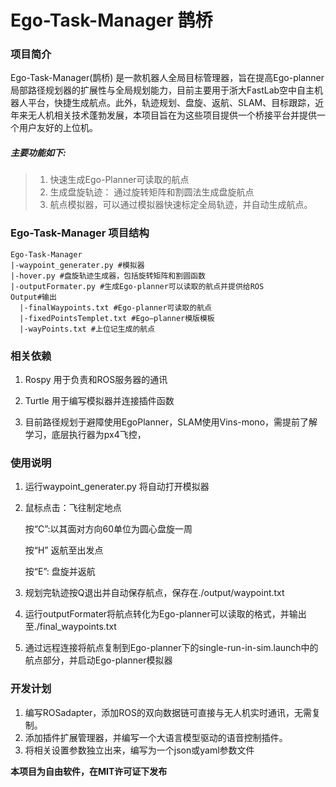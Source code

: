 # Ego-Task-Manager 鹊桥

### 项目简介

Ego-Task-Manager(鹊桥) 是一款机器人全局目标管理器，旨在提高Ego-planner局部路径规划器的扩展性与全局规划能力，目前主要用于浙大FastLab空中自主机器人平台，快捷生成航点。此外，轨迹规划、盘旋、返航、SLAM、目标跟踪，近年来无人机相关技术蓬勃发展，本项目旨在为这些项目提供一个桥接平台并提供一个用户友好的上位机。

##### 主要功能如下:

> 1. 快速生成Ego-Planner可读取的航点
> 2. 生成盘旋轨迹： 通过旋转矩阵和割圆法生成盘旋航点
> 3. 航点模拟器，可以通过模拟器快速标定全局轨迹，并自动生成航点。

### Ego-Task-Manager 项目结构

```
Ego-Task-Manager 
|-waypoint_generater.py #模拟器
|-hover.py #盘旋轨迹生成器，包括旋转矩阵和割圆函数
|-outputFormater.py #生成Ego-planner可以读取的航点并提供给ROS
Output#输出
  |-finalWaypoints.txt #Ego-planner可读取的航点
  |-fixedPointsTemplet.txt #Ego—planner模版模板
  |-wayPoints.txt #上位记生成的航点
```

### 相关依赖

1. Rospy 用于负责和ROS服务器的通讯

2. Turtle 用于编写模拟器并连接插件函数
3. 目前路径规划于避障使用EgoPlanner，SLAM使用Vins-mono，需提前了解学习，底层执行器为px4飞控，

### 使用说明

1. 运行waypoint_generater.py 将自动打开模拟器

2. 鼠标点击：飞往制定地点

   按“C”:以其面对方向60单位为圆心盘旋一周

   按“H” 返航至出发点

   按“E”: 盘旋并返航

3. 规划完轨迹按Q退出并自动保存航点，保存在./output/waypoint.txt

4. 运行outputFormater将航点转化为Ego-planner可以读取的格式，并输出至./final_waypoints.txt

5. 通过远程连接将航点复制到Ego-planner下的single-run-in-sim.launch中的航点部分，并启动Ego-planner模拟器

### 开发计划

1. 编写ROSadapter，添加ROS的双向数据链可直接与无人机实时通讯，无需复制。
2. 添加插件扩展管理器，并编写一个大语言模型驱动的语音控制插件。
3. 将相关设置参数独立出来，编写为一个json或yaml参数文件

 **本项目为自由软件，在MIT许可证下发布**